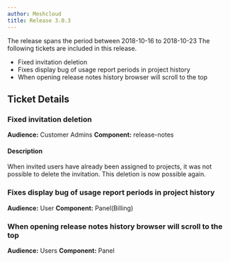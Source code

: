 ```yaml
---
author: Meshcloud
title: Release 3.0.3
---
```


The release spans the period between 2018-10-16 to 2018-10-23
The following tickets are included in this release.
* Fixed invitation deletion
* Fixes display bug of usage report periods in project history
* When opening release notes history browser will scroll to the top
<!--truncate-->

## Ticket Details
### Fixed invitation deletion
**Audience:** Customer Admins **Component:** release-notes

#### Description
When invited users have already been assigned to projects, it was not possible to delete the invitation. This deletion is now possible again.

### Fixes display bug of usage report periods in project history
**Audience:** User **Component:** Panel(Billing)

### When opening release notes history browser will scroll to the top
**Audience:** Users **Component:** Panel

